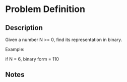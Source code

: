 # Problem Definition

## Description

Given a number N >= 0, find its representation in binary.

Example:

if N = 6,
binary form = 110

## Notes